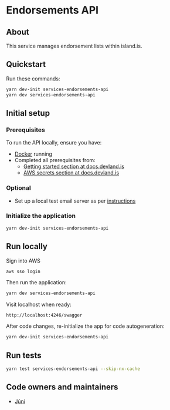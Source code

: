 # Endorsements API

## About

This service manages endorsement lists within island.is.

## Quickstart

Run these commands:

```bash
yarn dev-init services-endorsements-api
yarn dev services-endorsements-api
```

## Initial setup

### Prerequisites

To run the API locally, ensure you have:

- [Docker](https://www.docker.com/products/docker-desktop) running
- Completed all prerequisites from:
  - [Getting started section at docs.devland.is](https://docs.devland.is/)
  - [AWS secrets section at docs.devland.is](https://docs.devland.is/repository/)

### Optional

- Set up a local test email server as per [instructions](https://docs.devland.is/libs/email-service)

### Initialize the application

```bash
yarn dev-init services-endorsements-api
```

## Run locally

Sign into AWS

```bash
aws sso login
```

Then run the application:

```bash
yarn dev services-endorsements-api
```

Visit localhost when ready:

```url
http://localhost:4246/swagger
```

After code changes, re-initialize the app for code autogeneration:

```bash
yarn dev-init services-endorsements-api
```

## Run tests

```bash
yarn test services-endorsements-api --skip-nx-cache
```

## Code owners and maintainers

- [Júní](https://github.com/orgs/island-is/teams/juni/members)
